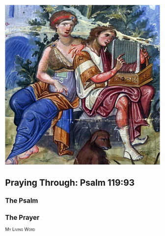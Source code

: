 <img class="intro-right" src="art-paris-psalter.jpg">

<style>
  li {list-style-type: none;}
  p + ul {
    margin-top: -18px;
}
</style>

# Praying Through: Psalm 119:93

## The Psalm

## The Prayer

<div style="font-variant: small-caps;">
My Living Word
</div>
